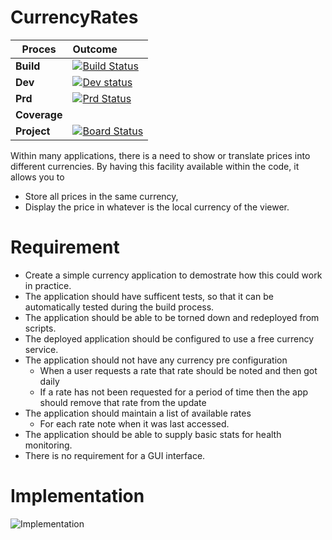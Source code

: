 # CurrencyRates


| Proces | Outcome|
|-|:-|
| **Build**     | [![Build Status](https://dev.azure.com/zoomalong/CurrencyRates/_apis/build/status/CurrencyRates-CI?branchName=master)](https://dev.azure.com/zoomalong/CurrencyRates/_build/latest?definitionId=5&branchName=master)
| **Dev**       | [![Dev status](https://vsrm.dev.azure.com/zoomalong/_apis/public/Release/badge/b444efd2-a37f-47de-92dd-27598a147b24/2/2)](https://vsrm.dev.azure.com/zoomalong/_apis/public/Release/badge/b444efd2-a37f-47de-92dd-27598a147b24/2/2)
| **Prd**       | [![Prd Status](https://vsrm.dev.azure.com/zoomalong/_apis/public/Release/badge/b444efd2-a37f-47de-92dd-27598a147b24/2/4)](https://vsrm.dev.azure.com/zoomalong/_apis/public/Release/badge/b444efd2-a37f-47de-92dd-27598a147b24/2/4)
| **Coverage**  | |
| **Project**   |[![Board Status](https://dev.azure.com/zoomalong/b444efd2-a37f-47de-92dd-27598a147b24/64f38721-702c-4b91-ab73-3a60ea6cd889/_apis/work/boardbadge/dea5cb40-fe34-46d6-bd26-5b69db76f356?columnOptions=1)](https://dev.azure.com/zoomalong/b444efd2-a37f-47de-92dd-27598a147b24/_boards/board/t/64f38721-702c-4b91-ab73-3a60ea6cd889/Microsoft.RequirementCategory)

Within many applications, there is a need to show or translate prices into different currencies. 
By having this facility available within the code, it allows you to 
* Store all prices in the same currency, 
* Display the price in whatever is the local currency of the viewer.

# Requirement

* Create a simple currency application to demostrate how this could work in practice.
* The application should have sufficent tests, so that it can be automatically tested during the build process.
* The application should be able to be torned down and redeployed from scripts.
* The deployed application should be configured to use a free currency service.
* The application should not have any currency pre configuration
    * When a user requests a rate that rate should be noted and then got daily
    * If a rate has not been requested for a period of time then the app should remove that rate from the update
* The application should maintain a list of available rates
  * For each rate note when it was last accessed.
* The application should be able to supply basic stats for health monitoring.
* There is no requirement for a GUI interface.
 
# Implementation

![Implementation](http://www.plantuml.com/plantuml/proxy?cache=no&src=https://raw.github.com/newportg/CurrencyRates/master/puml/Implementation.puml)